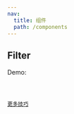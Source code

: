 ```yaml
---
nav:
  title: 组件
  path: /components
---
```


## Filter

Demo:

<code src="./demo/index.tsx">

[更多技巧](https://d.umijs.org/guide/demo-principle)
